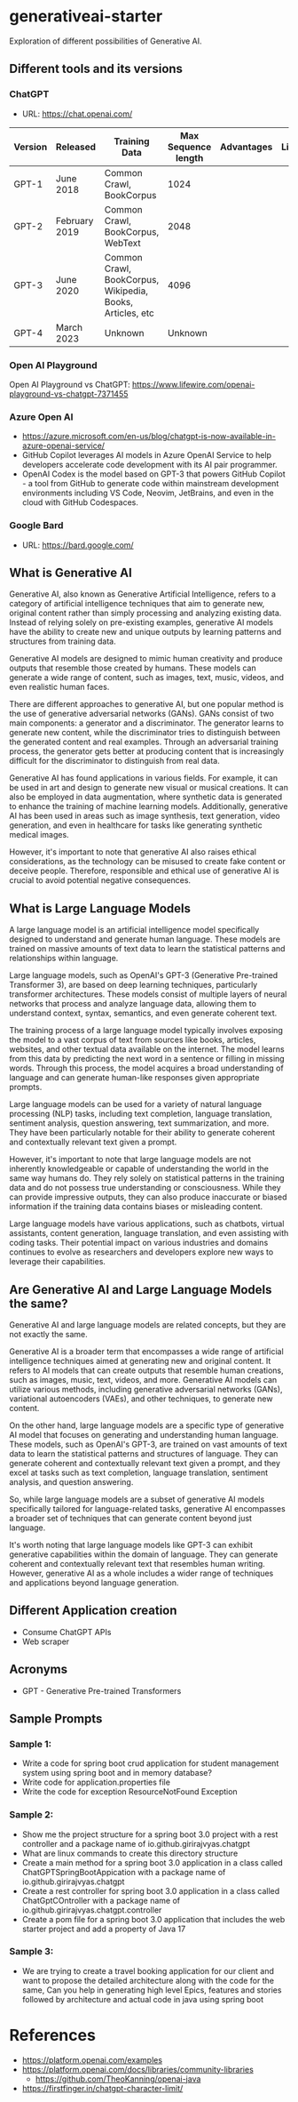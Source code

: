 # generativeai-starter
Exploration of different possibilities of Generative AI.

## Different tools and its versions

### ChatGPT
 - URL: https://chat.openai.com/

| Version | Released      | Training Data                                             | Max Sequence length | Advantages  | Limitations | Paramerters count |
| ---     | ---           | ---                                                       |---                  | ---         | ---         | ---               |
| GPT-1   | June 2018     | Common Crawl, BookCorpus                                  | 1024                |             |             | 117 Million       |
| GPT-2   | February 2019 | Common Crawl, BookCorpus, WebText                         | 2048                |             |             | 1.5 Billion       |
| GPT-3   | June 2020     | Common Crawl, BookCorpus, Wikipedia, Books, Articles, etc | 4096                |             |             | 1.5 Billion       |
| GPT-4   | March 2023    | Unknown                                                   | Unknown             |             |             | 1.5 Billion       |

### Open AI Playground

Open AI Playground vs ChatGPT: https://www.lifewire.com/openai-playground-vs-chatgpt-7371455

### Azure Open AI
 - https://azure.microsoft.com/en-us/blog/chatgpt-is-now-available-in-azure-openai-service/
 - GitHub Copilot leverages AI models in Azure OpenAI Service to help developers accelerate code development with its AI pair programmer.
 - OpenAI Codex is the model based on GPT-3 that powers GitHub Copilot - a tool from GitHub to generate code within mainstream development environments including VS Code, Neovim, JetBrains, and even in the cloud with GitHub Codespaces.

### Google Bard
 - URL: https://bard.google.com/

## What is Generative AI
Generative AI, also known as Generative Artificial Intelligence, refers to a category of artificial intelligence techniques that aim to generate new, original content rather than simply processing and analyzing existing data. Instead of relying solely on pre-existing examples, generative AI models have the ability to create new and unique outputs by learning patterns and structures from training data.

Generative AI models are designed to mimic human creativity and produce outputs that resemble those created by humans. These models can generate a wide range of content, such as images, text, music, videos, and even realistic human faces.

There are different approaches to generative AI, but one popular method is the use of generative adversarial networks (GANs). GANs consist of two main components: a generator and a discriminator. The generator learns to generate new content, while the discriminator tries to distinguish between the generated content and real examples. Through an adversarial training process, the generator gets better at producing content that is increasingly difficult for the discriminator to distinguish from real data.

Generative AI has found applications in various fields. For example, it can be used in art and design to generate new visual or musical creations. It can also be employed in data augmentation, where synthetic data is generated to enhance the training of machine learning models. Additionally, generative AI has been used in areas such as image synthesis, text generation, video generation, and even in healthcare for tasks like generating synthetic medical images.

However, it's important to note that generative AI also raises ethical considerations, as the technology can be misused to create fake content or deceive people. Therefore, responsible and ethical use of generative AI is crucial to avoid potential negative consequences.

## What is Large Language Models
A large language model is an artificial intelligence model specifically designed to understand and generate human language. These models are trained on massive amounts of text data to learn the statistical patterns and relationships within language.

Large language models, such as OpenAI's GPT-3 (Generative Pre-trained Transformer 3), are based on deep learning techniques, particularly transformer architectures. These models consist of multiple layers of neural networks that process and analyze language data, allowing them to understand context, syntax, semantics, and even generate coherent text.

The training process of a large language model typically involves exposing the model to a vast corpus of text from sources like books, articles, websites, and other textual data available on the internet. The model learns from this data by predicting the next word in a sentence or filling in missing words. Through this process, the model acquires a broad understanding of language and can generate human-like responses given appropriate prompts.

Large language models can be used for a variety of natural language processing (NLP) tasks, including text completion, language translation, sentiment analysis, question answering, text summarization, and more. They have been particularly notable for their ability to generate coherent and contextually relevant text given a prompt.

However, it's important to note that large language models are not inherently knowledgeable or capable of understanding the world in the same way humans do. They rely solely on statistical patterns in the training data and do not possess true understanding or consciousness. While they can provide impressive outputs, they can also produce inaccurate or biased information if the training data contains biases or misleading content.

Large language models have various applications, such as chatbots, virtual assistants, content generation, language translation, and even assisting with coding tasks. Their potential impact on various industries and domains continues to evolve as researchers and developers explore new ways to leverage their capabilities.

## Are Generative AI and Large Language Models the same?
Generative AI and large language models are related concepts, but they are not exactly the same.

Generative AI is a broader term that encompasses a wide range of artificial intelligence techniques aimed at generating new and original content. It refers to AI models that can create outputs that resemble human creations, such as images, music, text, videos, and more. Generative AI models can utilize various methods, including generative adversarial networks (GANs), variational autoencoders (VAEs), and other techniques, to generate new content.

On the other hand, large language models are a specific type of generative AI model that focuses on generating and understanding human language. These models, such as OpenAI's GPT-3, are trained on vast amounts of text data to learn the statistical patterns and structures of language. They can generate coherent and contextually relevant text given a prompt, and they excel at tasks such as text completion, language translation, sentiment analysis, and question answering.

So, while large language models are a subset of generative AI models specifically tailored for language-related tasks, generative AI encompasses a broader set of techniques that can generate content beyond just language.

It's worth noting that large language models like GPT-3 can exhibit generative capabilities within the domain of language. They can generate coherent and contextually relevant text that resembles human writing. However, generative AI as a whole includes a wider range of techniques and applications beyond language generation.

## Different Application creation
 - Consume ChatGPT APIs 
 - Web scraper 

## Acronyms
 - GPT - Generative Pre-trained Transformers

## Sample Prompts

### Sample 1:
 - Write a code for spring boot crud application for student management system using spring boot and in memory database?
 - Write code for application.properties file
 - Write the code for exception ResourceNotFound Exception

### Sample 2:
 - Show me the project structure for a spring boot 3.0 project with a rest controller and a package name of io.github.girirajvyas.chatgpt
 - What are linux commands to create this directory structure
 - Create a main method for a spring boot 3.0 application in a class called ChatGPTSpringBootAppication with a package name of io.github.girirajvyas.chatgpt
 - Create a rest controller for spring boot 3.0 application in a class called ChatGptCOntroller with a package name of io.github.girirajvyas.chatgpt.controller
 - Create a pom file for a spring boot 3.0 application that includes the web starter project and add a property of Java 17

### Sample 3:
 - We are trying to create a travel booking application for our client and want to propose the detailed architecture along with the code for the same, Can you help in generating high level Epics, features and stories followed by architecture and actual code in java using spring boot

# References
 - https://platform.openai.com/examples
 - https://platform.openai.com/docs/libraries/community-libraries
	- https://github.com/TheoKanning/openai-java
 - https://firstfinger.in/chatgpt-character-limit/
	